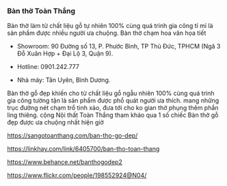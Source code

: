 ### Bàn thờ Toàn Thắng

Bàn thờ làm từ chất liệu gỗ tự nhiên 100% cùng quá trình gia công tỉ mỉ là sản phẩm được nhiều người ưa chuộng. Bàn thờ chạm hoa văn họa tiết

- Showroom: 90 Đường số 13, P. Phước Bình, TP Thủ Đức, TPHCM (Ngã 3 Đỗ Xuân Hợp + Đại Lộ 3, Quận 9).

- Hotline: 0901.242.777

- Nhà máy: Tân Uyên, Bình Dương.

Bàn thờ gỗ đẹp khiến cho từ chất liệu gỗ ngẫu nhiên 100% cùng quá trình gia công tường tận là sản phẩm được phổ quát người ưa thích. mang những trục đường nét chạm trổ tinh xảo, đưa tới cho ko gian thờ phụng thêm phần ling thiêng. cộng Nội thất Toàn Thắng tham khảo qua 1 số chiếc Bàn thờ gỗ đẹp được ưa chuộng nhất hiện giờ

https://sangotoanthang.com/ban-tho-go-dep/

https://linkhay.com/link/6405700/ban-tho-toan-thang

https://www.behance.net/banthogodep2

https://www.flickr.com/people/198552924@N04/
